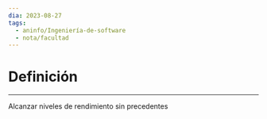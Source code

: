 ```yaml
---
dia: 2023-08-27
tags:
  - aninfo/Ingeniería-de-software
  - nota/facultad
---
```

# Definición
---
Alcanzar niveles de rendimiento sin precedentes